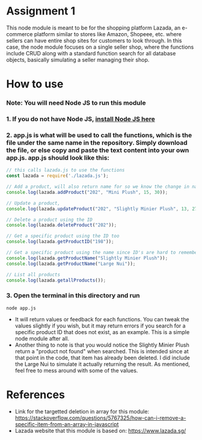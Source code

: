 # Assignment 1

This node module is meant to be for the shopping platform Lazada, an e-commerce platform similar to stores like Amazon, Shopeee, etc. where sellers can have entire shop sites for customers to look through. In this case, the node module focuses on a single seller shop, where the functions include CRUD along with a standard function search for all database objects, basically simulating a seller managing their shop.

# How to use
### Note: You will need Node JS to run this module
### 1. If you do not have Node JS, [install Node JS here](https://nodejs.org/en/)
### 2. app.js is what will be used to call the functions, which is the file under the same name in the repository. Simply download the file, or else copy and paste the text content into your own app.js. app.js should look like this:
```javascript
// this calls lazada.js to use the functions
const lazada = require('./lazada.js');

// Add a product, will also return name for so we know the change in name later
console.log(lazada.addProduct("202", "Mini Plush", 15, 30));

// Update a product, 
console.log(lazada.updateProduct("202", "Slightly Minier Plush", 13, 27));

// Delete a product using the ID
console.log(lazada.deleteProduct("202"));

// Get a specific product using the ID too
console.log(lazada.getProductID("198"));

// Get a specific product using the name since ID's are hard to remember
console.log(lazada.getProductName("Slightly Minier Plush"));
console.log(lazada.getProductName("Large Nui"));

// List all products 
console.log(lazada.getallProducts());
```
### 3. Open the terminal in this directory and run
```
node app.js
```
- It will return values or feedback for each functions. You can tweak the values slightly if you wish, but it may return errors if you search for a specific product ID that does not exist, as an example. This is a simple node module after all.
- Another thing to note is that you would notice the Slightly Minier Plush return a "product not found" when searched. This is intended since at that point in the code, that item has already been deleted. I did include the Large Nui to simulate it actually returning the result. As mentioned, feel free to mess around with some of the values.

# References
- Link for the targetted deletion in array for this module: https://stackoverflow.com/questions/5767325/how-can-i-remove-a-specific-item-from-an-array-in-javascript
- Lazada website that this module is based on: https://www.lazada.sg/
